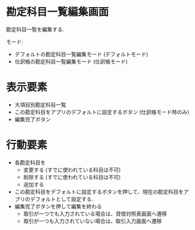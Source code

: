 # 勘定科目一覧編集画面

勘定科目一覧を編集する.

モード:
- デフォルトの勘定科目一覧編集モード (デフォルトモード)
- 仕訳帳の勘定科目一覧編集モード (仕訳帳モード)

# 表示要素

- 大項目別勘定科目一覧
- この勘定科目をアプリのデフォルトに設定するボタン (仕訳帳モード時のみ)
- 編集完了ボタン

# 行動要素

- 各勘定科目を
  - 変更する (すでに使われている科目は不可)
  - 削除する (すでに使われている科目は不可)
  - 追加する
- この勘定科目をデフォルトに設定するボタンを押して、現在の勘定科目をアプリのデフォルトとして設定する.
- 編集完了ボタンを押して編集を終わる
  - 取引が一つでも入力されている場合は、貸借対照表画面へ遷移
  - 取引が一つも入力されていない場合は、取引入力画面へ遷移
